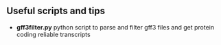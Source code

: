 
## Useful scripts and tips

- **gff3filter.py** python script to parse and filter gff3 files and get protein coding reliable transcripts
